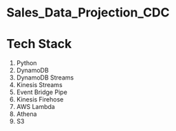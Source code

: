 # Sales_Data_Projection_CDC

# Tech Stack
1. Python
2. DynamoDB
3. DynamoDB Streams
4. Kinesis Streams
5. Event Bridge Pipe
6. Kinesis Firehose
7. AWS Lambda
8. Athena
9. S3



